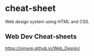# cheat-sheet
Web design system using HTML and CSS.

## Web Dev Cheat-sheets

https://nimure.github.io/Web_Design/
